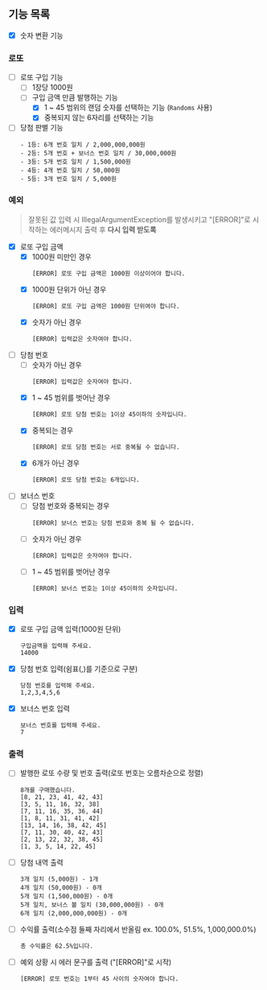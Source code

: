 ## 기능 목록

-[x] 숫자 변환 기능 

### 로또

-[ ] 로또 구입 기능
    -[ ] 1장당 1000원
    -[ ] 구입 금액 만큼 발행하는 기능
      -[x] 1 ~ 45 범위의 랜덤 숫자를 선택하는 기능 (`Randoms` 사용)
      -[x] 중복되지 않는 6자리를 선택하는 기능

-[ ] 당첨 판별 기능
    ```
    - 1등: 6개 번호 일치 / 2,000,000,000원
    - 2등: 5개 번호 + 보너스 번호 일치 / 30,000,000원
    - 3등: 5개 번호 일치 / 1,500,000원
    - 4등: 4개 번호 일치 / 50,000원
    - 5등: 3개 번호 일치 / 5,000원
    ```

### 예외

> 잘못된 값 입력 시 IllegalArgumentException를 발생시키고 "[ERROR]"로 시작하는  에러메시지 출력 후 **다시 입력 받도록**
-[x] 로또 구입 금액
    -[x] 1000원 미만인 경우
      ```
      [ERROR] 로또 구입 금액은 1000원 이상이어야 합니다. 
      ```
    -[x] 1000원 단위가 아닌 경우
      ```
      [ERROR] 로또 구입 금액은 1000원 단위여야 합니다. 
      ```
    -[x] 숫자가 아닌 경우
      ```
      [ERROR] 입력값은 숫자여야 합니다. 
      ```
-[ ] 당첨 번호
    -[ ] 숫자가 아닌 경우
      ```
      [ERROR] 입력값은 숫자여야 합니다. 
      ```
    -[x] 1 ~ 45 범위를 벗어난 경우
      ```
      [ERROR] 로또 당첨 번호는 1이상 45이하의 숫자입니다.
      ```
    -[x] 중복되는 경우
      ```
      [ERROR] 로또 당첨 번호는 서로 중복될 수 없습니다. 
      ```
    -[x] 6개가 아닌 경우
      ```
      [ERROR] 로또 당첨 번호는 6개입니다. 
      ```
-[ ] 보너스 번호
    -[ ] 당첨 번호와 중복되는 경우
      ```
      [ERROR] 보너스 번호는 당첨 번호와 중복 될 수 없습니다. 
      ```
    -[ ] 숫자가 아닌 경우
      ```
      [ERROR] 입력값은 숫자여야 합니다. 
      ```
    -[ ] 1 ~ 45 범위를 벗어난 경우
      ```
      [ERROR] 보너스 번호는 1이상 45이하의 숫자입니다.
      ```

### 입력

-[x] 로또 구입 금액 입력(1000원 단위)

   ```
   구입금액을 입력해 주세요.
   14000
   ```

-[x] 당첨 번호 입력(쉼표(,)를 기준으로 구분)

   ```
   당첨 번호를 입력해 주세요.
   1,2,3,4,5,6
   ```

-[x] 보너스 번호 입력

   ```
   보너스 번호를 입력해 주세요.
   7
   ```

### 출력

-[ ] 발행한 로또 수량 및 번호 출력(로또 번호는 오름차순으로 정렬)

   ```
   8개를 구매했습니다.
   [8, 21, 23, 41, 42, 43] 
   [3, 5, 11, 16, 32, 38] 
   [7, 11, 16, 35, 36, 44] 
   [1, 8, 11, 31, 41, 42] 
   [13, 14, 16, 38, 42, 45] 
   [7, 11, 30, 40, 42, 43] 
   [2, 13, 22, 32, 38, 45] 
   [1, 3, 5, 14, 22, 45]
   ```

-[ ] 당첨 내역 출력

   ```
   3개 일치 (5,000원) - 1개
   4개 일치 (50,000원) - 0개
   5개 일치 (1,500,000원) - 0개
   5개 일치, 보너스 볼 일치 (30,000,000원) - 0개
   6개 일치 (2,000,000,000원) - 0개
   ```

-[ ] 수익률 출력(소수점 둘째 자리에서 반올림 ex. 100.0%, 51.5%, 1,000,000.0%)

   ```
   총 수익률은 62.5%입니다.
   ```

-[ ] 예외 상황 시 에러 문구를 출력 ("[ERROR]"로 시작)

   ```
   [ERROR] 로또 번호는 1부터 45 사이의 숫자여야 합니다.
   ```